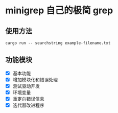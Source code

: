# minigrep 自己的极简 grep

## 使用方法

`cargo run -- searchstring example-filename.txt`

## 功能模块

- [x]  基本功能
- [x]  增加模块化和错误处理
- [x]  测试驱动开发
- [x]  环境变量
- [x]  重定向错误信息
- [x]  迭代器改进程序